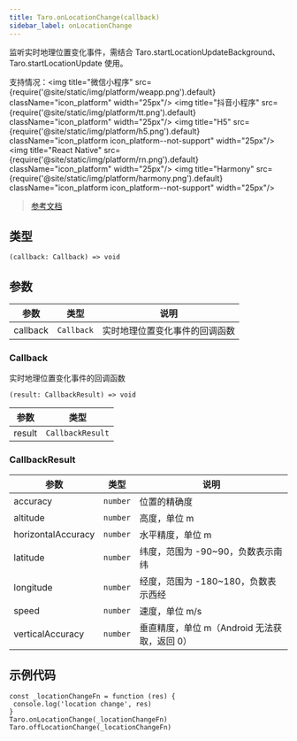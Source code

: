 ```yaml
---
title: Taro.onLocationChange(callback)
sidebar_label: onLocationChange
---
```


监听实时地理位置变化事件，需结合 Taro.startLocationUpdateBackground、Taro.startLocationUpdate 使用。

支持情况：<img title="微信小程序" src={require('@site/static/img/platform/weapp.png').default} className="icon_platform" width="25px"/> <img title="抖音小程序" src={require('@site/static/img/platform/tt.png').default} className="icon_platform" width="25px"/> <img title="H5" src={require('@site/static/img/platform/h5.png').default} className="icon_platform icon_platform--not-support" width="25px"/> <img title="React Native" src={require('@site/static/img/platform/rn.png').default} className="icon_platform" width="25px"/> <img title="Harmony" src={require('@site/static/img/platform/harmony.png').default} className="icon_platform icon_platform--not-support" width="25px"/>

> [参考文档](https://developers.weixin.qq.com/miniprogram/dev/api/location/wx.onLocationChange.html)

## 类型

```tsx
(callback: Callback) => void
```

## 参数

| 参数 | 类型 | 说明 |
| --- | --- | --- |
| callback | `Callback` | 实时地理位置变化事件的回调函数 |

### Callback

实时地理位置变化事件的回调函数

```tsx
(result: CallbackResult) => void
```

| 参数 | 类型 |
| --- | --- |
| result | `CallbackResult` |

### CallbackResult

| 参数 | 类型 | 说明 |
| --- | --- | --- |
| accuracy | `number` | 位置的精确度 |
| altitude | `number` | 高度，单位 m |
| horizontalAccuracy | `number` | 水平精度，单位 m |
| latitude | `number` | 纬度，范围为 -90~90，负数表示南纬 |
| longitude | `number` | 经度，范围为 -180~180，负数表示西经 |
| speed | `number` | 速度，单位 m/s |
| verticalAccuracy | `number` | 垂直精度，单位 m（Android 无法获取，返回 0） |

## 示例代码

```tsx
const _locationChangeFn = function (res) {
 console.log('location change', res)
}
Taro.onLocationChange(_locationChangeFn)
Taro.offLocationChange(_locationChangeFn)
```
